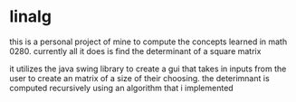 # linalg

this is a personal project of mine to compute the concepts learned in math 0280. currently all it does is find the determinant of a square matrix

it utilizes the java swing library to create a gui that takes in inputs from the user to create an matrix of a size of their choosing. the deterimnant is computed recursively using an algorithm that i implemented
